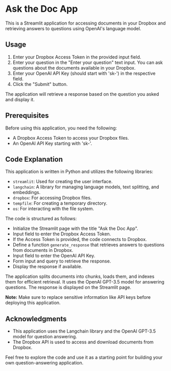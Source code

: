# Ask the Doc App

This is a Streamlit application for accessing documents in your Dropbox and retrieving answers to questions using OpenAI's language model.

## Usage

1. Enter your Dropbox Access Token in the provided input field.
2. Enter your question in the "Enter your question" text input. You can ask questions about the documents available in your Dropbox.
3. Enter your OpenAI API Key (should start with 'sk-') in the respective field.
4. Click the "Submit" button.

The application will retrieve a response based on the question you asked and display it.

## Prerequisites

Before using this application, you need the following:

- A Dropbox Access Token to access your Dropbox files.
- An OpenAI API Key starting with 'sk-'.

## Code Explanation

This application is written in Python and utilizes the following libraries:

- `streamlit`: Used for creating the user interface.
- `langchain`: A library for managing language models, text splitting, and embeddings.
- `dropbox`: For accessing Dropbox files.
- `tempfile`: For creating a temporary directory.
- `os`: For interacting with the file system.

The code is structured as follows:

- Initialize the Streamlit page with the title "Ask the Doc App".
- Input field to enter the Dropbox Access Token.
- If the Access Token is provided, the code connects to Dropbox.
- Define a function `generate_response` that retrieves answers to questions from documents in Dropbox.
- Input field to enter the OpenAI API Key.
- Form input and query to retrieve the response.
- Display the response if available.

The application splits documents into chunks, loads them, and indexes them for efficient retrieval. It uses the OpenAI GPT-3.5 model for answering questions. The response is displayed on the Streamlit page.

**Note:** Make sure to replace sensitive information like API keys before deploying this application.

## Acknowledgments

- This application uses the Langchain library and the OpenAI GPT-3.5 model for question answering.
- The Dropbox API is used to access and download documents from Dropbox.

Feel free to explore the code and use it as a starting point for building your own question-answering application.
